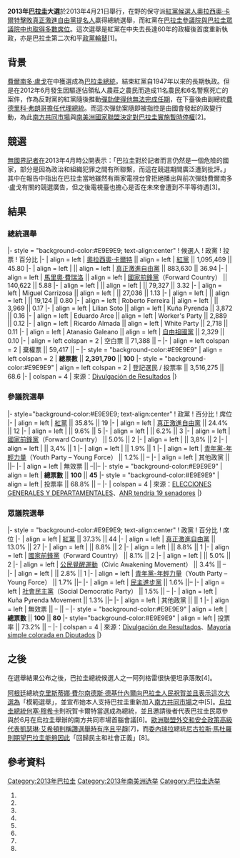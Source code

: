 **2013年[巴拉圭](../Page/巴拉圭.md "wikilink")大選**於2013年4月21日舉行，在野的保守派[紅黨候選人](https://zh.wikipedia.org/wiki/紅黨_\(巴拉圭\) "wikilink")[奧拉西奧·卡爾特擊敗](https://zh.wikipedia.org/wiki/奧拉西奧·卡爾特 "wikilink")[真正激進自由黨提名人](https://zh.wikipedia.org/wiki/真正激進自由黨 "wikilink")贏得總統選舉，而紅黨在[巴拉圭參議院與](https://zh.wikipedia.org/wiki/巴拉圭參議院 "wikilink")[巴拉圭眾議院中也取得多數席位](https://zh.wikipedia.org/wiki/巴拉圭眾議院 "wikilink")。這次選舉是紅黨在中失去長達60年的政權後首度重新執政，亦是巴拉圭第二次和平[政黨輪替](../Page/政黨輪替.md "wikilink")\[1\]。

## 背景

[費爾南多·盧戈](../Page/費爾南多·盧戈.md "wikilink")在中獲選成為[巴拉圭總統](https://zh.wikipedia.org/wiki/巴拉圭總統 "wikilink")，結束紅黨自1947年以來的長期執政。但是在2012年6月發生因驅逐佔領私人農莊之農民而造成11名農民和6名警察死亡的案件，作為反對黨的紅黨隨後推動[彈劾使得他無法完成任期](https://zh.wikipedia.org/wiki/彈劾 "wikilink")，在下臺後由副總統[費德里科·弗朗哥擔任代理總統](https://zh.wikipedia.org/wiki/費德里科·弗朗哥 "wikilink")。而這次彈劾案隨即被指控是由國會發起的政變行動，為此[南方共同市場](../Page/南方共同市場.md "wikilink")與[南美洲國家聯盟決定對巴拉圭實施暫時停權](https://zh.wikipedia.org/wiki/南美洲國家聯盟 "wikilink")\[2\]。

## 競選

[無國界記者在](https://zh.wikipedia.org/wiki/無國界記者 "wikilink")2013年4月時公開表示：「巴拉圭對於記者而言仍然是一個危險的國家，部分是因為政治和組織犯罪之間有所聯繫，而這在競選期間廣泛遭到批評。」其中在報告中指出在巴拉圭當地雖然有兩家電視台曾拒絕播出與前次彈劾費爾南多·盧戈有關的競選廣告，但之後電視臺也擔心是否在未來會遭到不平等待遇\[3\]。

## 結果

### 總統選舉

|- style = "background-color:\#E9E9E9; text-align:center" \! 候選人 \! 政黨 \! 投票 \! 百分比 |- | align = left | [奧拉西奧·卡爾特](https://zh.wikipedia.org/wiki/奧拉西奧·卡爾特 "wikilink") || align = left | [紅黨](https://zh.wikipedia.org/wiki/紅黨_\(巴拉圭\) "wikilink") || 1,095,469 || 45.80 |- | align = left |  || align = left | [真正激進自由黨](https://zh.wikipedia.org/wiki/真正激進自由黨 "wikilink") || 883,630 || 36.94 |- | align = left | [馬里奧·費瑞洛](https://zh.wikipedia.org/wiki/馬里奧·費瑞洛 "wikilink") || align = left | [國家前鋒黨](https://zh.wikipedia.org/wiki/國家前鋒黨 "wikilink")（Forward Country） || 140,622 || 5.88 |- | align = left |  || align = left |  || 79,327 || 3.32 |- | align = left | Miguel Carrizosa || align = left |  || 27,036 || 1.13 |- | align = left |  || align = left |  || 19,124 || 0.80 |- | align = left | Roberto Ferreira || align = left |  || 3,969 || 0.17 |- | align = left | Lilian Soto || align = left | Kuña Pyrenda || 3,872 || 0.16 |- | align = left | Eduardo Arce || align = left | Worker's Party || 2,889 || 0.12 |- | align = left | Ricardo Almada || align = left | White Party || 2,718 || 0.11 |- | align = left | Atanasio Galeano || align = left | [自由祖國黨](https://zh.wikipedia.org/wiki/自由祖國黨 "wikilink") || 2,329 || 0.10 |- | align = left colspan = 2 | 空白票 || 71,388 || – |- | align = left colspan = 2 | 棄權票 || 59,417 || – |- style = "background-color:\#E9E9E9" | align = left colspan = 2 | **總票數** || **2,391,790** || **100** |- style = "background-color:\#E9E9E9" | align = left colspan = 2 | 登記選民 / 投票率 || 3,516,275 || 68.6 |- | colspan = 4 | 來源：[Divulgación de Resultados](http://tsje.gov.py/trep/divulgacion.html) |}

### 參議院選舉

|- style="background-color:\#E9E9E9; text-align:center" \! 政黨 \! 百分比 \! 席位 |- | align = left | [紅黨](https://zh.wikipedia.org/wiki/紅黨_\(巴拉圭\) "wikilink") || 35.8% || 19 |- | align = left | [真正激進自由黨](https://zh.wikipedia.org/wiki/真正激進自由黨 "wikilink") || 24.4% || 12 |- | align = left |  || 9.6% || 5 |- | align = left |  || 6.2% || 3 |- | align = left | [國家前鋒黨](https://zh.wikipedia.org/wiki/國家前鋒黨 "wikilink")（Forward Country） || 5.0% || 2 |- | align = left |  || 3,8% || 2 |- | align = left |  || 3,4% || 1 |- | align = left |  || 1.9% || 1 |- | align = left | [青年黨-年輕力量](https://zh.wikipedia.org/wiki/青年黨-年輕力量 "wikilink")（Youth Party – Young Force） || 1.2% || – |- | align = left | 其他政黨 || ||– |- | align = left | 無效票 || –||– |- style = "background-color:\#E9E9E9" | align = left | **總票數** || **100** || **45** |- style = "background-color:\#E9E9E9" | align = left | 投票率 || 68.8% || – |- | colspan = 4 | 來源：[ELECCIONES GENERALES Y DEPARTAMENTALES](http://tsje.gov.py/trep/?pagina=index)、[ANR tendría 19 senadores](http://www.abc.com.py/nacionales/anr-ocuparia-19-bancas-en-senado-563848.html) |}

### 眾議院選舉

|- style = "background-color:\#E9E9E9; text-align:center" \! 政黨 \! 百分比 \! 席位 |- | align = left | [紅黨](https://zh.wikipedia.org/wiki/紅黨_\(巴拉圭\) "wikilink") || 37.3% || 44 |- | align = left | [真正激進自由黨](https://zh.wikipedia.org/wiki/真正激進自由黨 "wikilink") || 13.0% || 27 |- | align = left |  || 8.8% || 2 |- | align = left |  || 8.8% || 1 |- | align = left | [國家前鋒黨](https://zh.wikipedia.org/wiki/國家前鋒黨 "wikilink")（Forward Country） || 8.1% || 2 |- | align = left |  || 5.0% || 2 |- | align = left | [公民覺醒運動](https://zh.wikipedia.org/wiki/公民覺醒運動 "wikilink")（Civic Awakening Movement） || 3.4% || – |- | align = left |  || 2.8% || 1 |- | align = left | [青年黨-年輕力量](https://zh.wikipedia.org/wiki/青年黨-年輕力量 "wikilink")（Youth Party – Young Force） || 1.7% ||– |- | align = left | [民主進步黨](https://zh.wikipedia.org/wiki/民主進步黨_\(巴拉圭\) "wikilink") || 1.6% ||– |- | align = left | [社會民主黨](https://zh.wikipedia.org/wiki/社會民主黨_\(巴拉圭\) "wikilink")（Social Democratic Party） || 1.5% || – |- | align = left | Kuña Pyrenda Movement || 1.3% ||– |- | align = left | 其他政黨 || || 1 |- | align = left | 無效票 || – || – |- style = "background-color:\#E9E9E9" | align = left | **總票數** || **100** || **80** |- style="background-color:\#E9E9E9" | align = left | 投票率 || 73.2% || – |- | colspan = 4 | 來源：[Divulgación de Resultados](http://tsje.gov.py/trep/divulgacion.html)、[Mayoría simple colorada en Diputados](http://www.abc.com.py/nacionales/mayoria-simple-colorada-563985.html) |}

## 之後

在選舉結果公布之後，巴拉圭總統候選人之一阿列格雷很快便坦承落敗\[4\]。

[阿根廷](../Page/阿根廷.md "wikilink")總統[克里斯蒂娜·費尔南德斯·德基什內爾向巴拉圭人民祝賀並且表示這次大選為](https://zh.wikipedia.org/wiki/克里斯蒂娜·費尔南德斯·德基什內爾 "wikilink")「模範選舉」，並宣布她本人支持巴拉圭重新加入[南方共同市場](../Page/南方共同市場.md "wikilink")之中\[5\]。[烏拉圭總統](https://zh.wikipedia.org/wiki/烏拉圭 "wikilink")[何塞·穆希卡](../Page/何塞·穆希卡.md "wikilink")則祝賀卡爾特當選成為總統，並且邀請後者代表巴拉圭民眾參與於6月在烏拉圭舉辦的南方共同市場首腦會議\[6\]。[歐洲聯盟外交和安全政策高級代表](https://zh.wikipedia.org/wiki/歐洲聯盟 "wikilink")[凱瑟琳·艾希頓則稱讚選舉時有序且平靜](https://zh.wikipedia.org/wiki/凱瑟琳·艾希頓 "wikilink")\[7\]，而[委內瑞拉](../Page/委內瑞拉.md "wikilink")總統[尼古拉斯·馬杜羅則期望巴拉圭能夠因此](https://zh.wikipedia.org/wiki/尼古拉斯·馬杜羅 "wikilink")「回歸民主和社會正義」\[8\]。

## 參考資料

[Category:2013年巴拉圭](https://zh.wikipedia.org/wiki/Category:2013年巴拉圭 "wikilink") [Category:2013年南美洲选举](https://zh.wikipedia.org/wiki/Category:2013年南美洲选举 "wikilink") [Category:巴拉圭选举](https://zh.wikipedia.org/wiki/Category:巴拉圭选举 "wikilink")

1.

2.

3.

4.
5.

6.

7.

8.